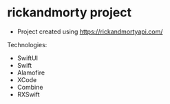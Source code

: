 # rickandmorty project

* Project created using https://rickandmortyapi.com/

Technologies:
* SwiftUI
* Swift
* Alamofire
* XCode
* Combine
* RXSwift

